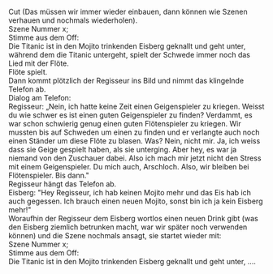 Cut (Das müssen wir immer wieder einbauen, dann können wie Szenen verhauen und nochmals wiederholen).  
Szene Nummer x;  
Stimme aus dem Off:  
Die Titanic ist in den Mojito trinkenden Eisberg geknallt und geht unter, während dem die Titanic untergeht, spielt der Schwede immer noch das Lied mit der Flöte.   
Flöte spielt.  
Dann kommt plötzlich der Regisseur ins Bild und nimmt das klingelnde Telefon ab.   
Dialog am Telefon:  
Regisseur: „Nein, ich hatte keine Zeit einen Geigenspieler zu kriegen. Weisst du wie schwer es ist einen guten Geigenspieler zu finden? Verdammt, es war schon schwierig genug einen guten Flötenspieler zu kriegen. Wir mussten bis auf Schweden um einen zu finden und er verlangte auch noch einen Ständer um diese Flöte zu blasen. Was? Nein, nicht mir. Ja, ich weiss dass sie Geige gespielt haben, als sie unterging. Aber hey, es war ja niemand von den Zuschauer dabei. Also ich mach mir jetzt nicht den Stress mit einem Geigenspieler. Du mich auch, Arschloch. Also, wir bleiben bei Flötenspieler. Bis dann."  
Regisseur hängt das Telefon ab.  
Eisberg: "Hey Regisseur, ich hab keinen Mojito mehr und das Eis hab ich auch gegessen. Ich brauch einen neuen Mojito, sonst bin ich ja kein Eisberg mehr!"  
Woraufhin der Regisseur dem Eisberg wortlos einen neuen Drink gibt (was den Eisberg ziemlich betrunken macht, war wir später noch verwenden können)  und die Szene nochmals ansagt, sie startet wieder mit:  
Szene Nummer x;  
Stimme aus dem Off:  
Die Titanic ist in den Mojito trinkenden Eisberg geknallt und geht unter, ….  
